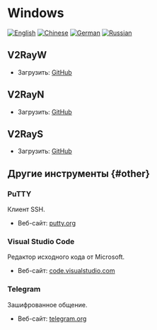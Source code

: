 # Windows

[![English](../resources/english.svg)](https://www.v2ray.com/en/ui_client/windows.html) [![Chinese](../resources/chinese.svg)](https://www.v2ray.com/ui_client/windows.html) [![German](../resources/german.svg)](https://www.v2ray.com/de/ui_client/windows.html) [![Russian](../resources/russian.svg)](https://www.v2ray.com/ru/ui_client/windows.html)

## V2RayW

* Загрузить: [GitHub](https://github.com/Cenmrev/V2RayW)

## V2RayN

* Загрузить: [GitHub](https://github.com/2dust/v2rayN)

## V2RayS

* Загрузить: [GitHub](https://github.com/Shinlor/V2RayS)

## Другие инструменты {#other}

### PuTTY

Клиент SSH.

* Веб-сайт: [putty.org](http://www.putty.org/)

### Visual Studio Code

Редактор исходного кода от Microsoft.

* Веб-сайт: [code.visualstudio.com](https://code.visualstudio.com/)

### Telegram

Зашифрованное общение.

* Веб-сайт: [telegram.org](https://telegram.org/)